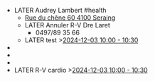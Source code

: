 - LATER Audrey Lambert #health
	- [Rue du chêne 60 4100 Seraing](https://www.google.com/maps/dir/50.6318,5.525/Rue+du+Chêne+60,+4100+Seraing/@50.620905,5.4920984,4475m/data=!3m2!1e3!4b1!4m9!4m8!1m1!4e1!1m5!1m1!1s0x47c0f9094a6a0d1d:0x891ff915c3bf9cd9!2m2!1d5.5190956!2d50.6047502?entry=ttu&g_ep=EgoyMDI0MTExMi4wIKXMDSoASAFQAw%3D%3D)
	- LATER Annuler R-V Dre Laret
		- 0497/89 35 66
	- LATER test >[2024-12-03 10:00 - 10:30](#agenda://?start=1733216400000&end=1733218200000&allDay=false)
-
-
-
- LATER R-V cardio >[2024-12-03 10:00 - 10:30](#agenda://?start=1733216400000&end=1733218200000&allDay=false)